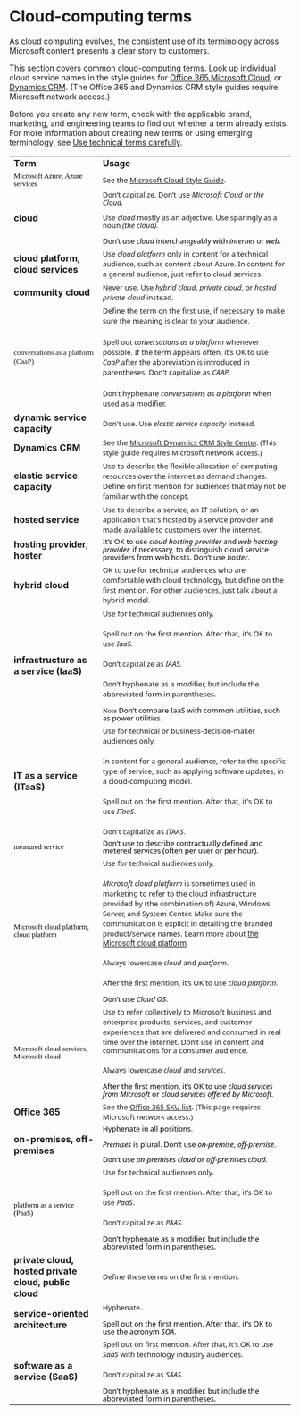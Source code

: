 ﻿# Cloud-computing terms

As
cloud computing evolves, the consistent use of its
terminology across Microsoft content presents a clear story to
customers. 

This section covers common cloud-computing terms. Look up individual cloud service names in the style guides for [](https://microsoft.sharepoint.com/teams/LaunchingOfficeNext/_layouts/15/start.aspx#/Lists/SKU%20Naming/AllItems.aspx)[Office 365](https://microsoft.sharepoint.com/teams/LaunchingOfficeNext/_layouts/15/start.aspx#/Lists/SKU%20Naming/AllItems.aspx)[,](https://microsoft.sharepoint.com/teams/LaunchingOfficeNext/_layouts/15/start.aspx#/Lists/SKU%20Naming/AllItems.aspx)[](https://worldready.cloudapp.net/StyleGuide/Read?id=2696)[Microsoft Cloud](https://worldready.cloudapp.net/StyleGuide/Read?id=2696), or [Dynam](https://microsoft.sharepoint.com/teams/crmstylecenter/Pages/Product-Names.aspx?a=1 "CRM Style Center: Product names")[ics CRM](https://microsoft.sharepoint.com/teams/crmstylecenter/Pages/Product-Names.aspx?a=1 "CRM Style Center: Product names"). (The Office 365 and Dynamics CRM style guides require Microsoft network access.)

Before you
create any new term, check with the applicable brand, marketing, and
engineering teams to find out whether a term already exists. For more
information about creating new terms or using emerging terminology, see [Use technical terms carefully](/style-guide/word-choice/use-technical-terms-carefully).

<table>
<tbody>
<tr class="odd">
<td><b>Term</b></td>
<td><b>Usage</b></td>
</tr>
<tr class="even">
<td><div>
<span style="color:black;line-height:107%;font-family:Segoe UI Semibold;font-size:small;">Microsoft Azure, Azure services</span>
</div></td>
<td><div>
<span style="color:black;line-height:107%;font-family:Segoe UI;font-size:small;">See the </span><a href="https://worldready.cloudapp.net/StyleGuide/Read?id=2696"><span style="font-family:Segoe UI;font-size:small;">Microsoft Cloud Style Guide</span></a><span style="font-family:Segoe UI;font-size:small;">.</span><span style="color:black;line-height:107%;font-family:&#39;Segoe UI Light&#39;,sans-serif;font-size:10pt;"><span style="font-family:Segoe UI;font-size:small;"></span></span>
</div></td>
</tr>
<tr class="odd">
<td><b>cloud</b></td>
<td><span style="line-height:107%;font-family:Segoe UI;font-size:small;"><span style="font-family:Segoe UI;font-size:small;">Don’t capitalize. Don’t use </span><em>Microsoft Cloud</em> <span style="font-family:Segoe UI;font-size:small;">or </span><em>the Cloud.<br />
<br />
</em></span><span style="line-height:107%;font-family:Segoe UI;font-size:small;"><span style="font-family:Segoe UI;font-size:small;">Use </span><em>cloud</em><span style="font-family:Segoe UI;font-size:small;"> mostly as an adjective. Use sparingly as a noun </span><em>(the cloud).</em></span><br />
<span style="color:black;line-height:107%;font-family:Segoe UI;font-size:small;"><span style="font-family:Segoe UI;font-size:small;"><br />
Don’t use </span><em>cloud</em><span style="font-family:Segoe UI;font-size:small;"> interchangeably with </span><em>internet</em><span style="font-family:Segoe UI;font-size:small;"> or </span><em>web</em><span style="font-family:Segoe UI;font-size:small;">.</span></span></td>
</tr>
<tr class="even">
<td><b>cloud platform, cloud services</b></td>
<td><span style="font-family:Segoe UI;font-size:small;">Use <em>cloud platform</em> only in content for a technical audience, such as content about Azure. In content for a general audience, just refer to cloud services.</span></td>
</tr>
<tr class="odd">
<td><b>community cloud</b></td>
<td><span style="font-family:Segoe UI;font-size:small;"><span style="font-family:Segoe UI;font-size:small;">Never use. Use</span> <em>hybrid cloud</em><span style="font-family:Segoe UI;font-size:small;">, </span><em>private cloud</em><span style="font-family:Segoe UI;font-size:small;">, or </span><em>hosted private cloud</em><span style="font-family:Segoe UI;font-size:small;"> instead.</span></span></td>
</tr>
<tr class="even">
<td><span style="font-family:&#39;Segoe UI Semibold&#39;;font-size:small;">conversations as a platform (CaaP)</span></td>
<td><span style="font-family:&#39;Segoe UI&#39;;font-size:small;">Define the term on the first use, if necessary, to make sure the meaning is clear to your audience.<br />
</span><br />
<span style="font-family:&#39;Segoe UI&#39;;font-size:small;">Spell out <em>conversations as a platform</em> whenever possible. If the term appears often, it’s OK to use <em>CaaP</em> after the abbreviation is introduced in parentheses. Don't capitalize as <em>CAAP.</em><br />
</span><br />
<span style="font-family:&#39;Segoe UI&#39;;font-size:small;">Don’t hyphenate <em>conversations as a platform</em> when used as a modifier. </span></td>
</tr>
<tr class="odd">
<td><b>dynamic service capacity</b></td>
<td><span style="font-family:Segoe UI;font-size:small;">Don't use. Use </span><em><span style="font-family:Segoe UI;font-size:small;">elastic service capacity</span></em> <span style="font-family:Segoe UI;font-size:small;">instead. </span></td>
</tr>
<tr class="even">
<td><b>Dynamics CRM</b></td>
<td><span style="font-family:Segoe UI;font-size:small;"><span style="font-family:Segoe UI;font-size:small;">See the </span><a href="https://microsoft.sharepoint.com/teams/crmstylecenter/Pages/Product-Names.aspx">Microsoft Dynamics CRM Style Center</a><span style="font-size:small;">. (This style guide requires Microsoft network access.)</span></span></td>
</tr>
<tr class="odd">
<td><b>elastic service capacity</b></td>
<td><span style="font-family:Segoe UI;font-size:small;">Use to describe the flexible allocation of computing resources over the internet as demand changes. Define on first mention for audiences that may not be familiar with the concept.</span></td>
</tr>
<tr class="even">
<td><b>hosted service</b></td>
<td><span style="font-family:Segoe UI;font-size:small;">Use to describe a service, an IT solution, or an application that's hosted by a service provider and made available to customers over the internet.</span></td>
</tr>
<tr class="odd">
<td><b>hosting provider, hoster</b></td>
<td><span style="color:black;line-height:107%;font-family:Segoe UI;font-size:small;"><span style="font-family:Segoe UI;font-size:small;">It’s OK to use </span><em>cloud hosting provider</em><span style="font-family:Segoe UI;font-size:small;"> and </span><em>web hosting provider,</em><span style="font-family:Segoe UI;font-size:small;"> if necessary, to distinguish cloud service providers from web hosts. Don’t use </span><em>hoster</em><span style="font-family:Segoe UI;font-size:small;">.</span></span></td>
</tr>
<tr class="even">
<td><b>hybrid cloud</b></td>
<td><span style="font-family:Segoe UI;font-size:small;">OK to use for technical audiences who are comfortable with cloud technology, but define on the first mention. For other audiences, just talk about a hybrid model</span><span style="color:black;line-height:107%;font-family:Segoe UI;font-size:small;">.</span></td>
</tr>
<tr class="odd">
<td><b>infrastructure as a service (IaaS)</b></td>
<td><span style="font-family:Segoe UI;font-size:small;">Use for technical audiences only.</span><br />
<span style="font-family:Segoe UI;font-size:small;"><br />
Spell out on the first mention. After that, it’s OK to use <em>IaaS.</em> </span><br />
<span style="font-family:Segoe UI;font-size:small;"><br />
Don’t capitalize as <em>IAAS.</em></span><br />
<span style="font-family:Segoe UI;font-size:small;"><br />
Don’t hyphenate as a modifier, but include the abbreviated form in parentheses.</span><br />
<span style="color:#000000;line-height:107%;font-family:Segoe UI;font-size:small;"><br />
</span><span style="color:#000000;line-height:107%;font-family:Segoe UI Semibold;font-size:small;">Note</span><span style="color:black;line-height:107%;font-family:Segoe UI;font-size:small;"> Don’t compare IaaS with common utilities, such as power utilities.</span></td>
</tr>
<tr class="even">
<td><b>IT as a service (ITaaS)</b></td>
<td><span style="font-family:Segoe UI;font-size:small;"><span style="font-family:Segoe UI;font-size:small;">Use for technical or business-decision-maker audiences only.</span><br />
<span style="font-family:Segoe UI;font-size:small;"><br />
In content for a general audience, refer to the specific type of service, such as applying software updates, in a cloud-computing model.</span></span><br />
<span style="font-family:Segoe UI;font-size:small;"><br />
Spell out on the first mention. After that, it's OK to use </span><em><span style="font-family:Segoe UI;font-size:small;">ITaaS</span></em><span style="font-family:Segoe UI;font-size:small;">. </span><br />
<span style="font-family:Segoe UI;font-size:small;"><br />
Don't capitalize as </span><em><span style="font-family:Segoe UI;font-size:small;">ITAAS</span></em><span style="font-family:Segoe UI;font-size:small;">.</span></td>
</tr>
<tr class="odd">
<td><span style="color:black;line-height:107%;font-family:Segoe UI Semibold;font-size:small;">measured service</span></td>
<td><span style="color:black;line-height:107%;font-family:Segoe UI;font-size:small;">Don’t use to describe contractually defined and metered services (often per user or per hour). </span></td>
</tr>
<tr class="even">
<td><span style="color:black;line-height:107%;font-family:Segoe UI Semibold;font-size:small;">Microsoft cloud platform, cloud platform </span></td>
<td><span style="font-family:Segoe UI;font-size:small;">Use for technical audiences only. </span><br />
<em><span style="font-family:Segoe UI;font-size:small;"><br />
Microsoft cloud platform</span></em><span style="font-family:Segoe UI;font-size:small;"> is sometimes used in marketing to refer to the cloud infrastructure provided by (the combination of) Azure, Windows Server, and System Center. Make sure the communication is explicit in detailing the branded product/service names. </span><span style="font-family:Segoe UI;font-size:small;">Learn more about </span><a href="https://www.microsoft.com/enterprise/microsoftcloud/platform/"><span style="font-size:small;">the Microsoft cloud platform</span></a><span style="font-size:small;">.</span><br />
<span style="font-family:Segoe UI;font-size:small;"><br />
Always lowercase </span><em><span style="font-family:Segoe UI;font-size:small;">cloud</span></em><span style="font-family:Segoe UI;font-size:small;"> and </span><em><span style="font-family:Segoe UI;font-size:small;">platform</span></em><span style="font-family:Segoe UI;font-size:small;">.</span><br />
<span style="font-family:Segoe UI;font-size:small;"><br />
After the first mention, it’s OK to use </span><em><span style="font-family:Segoe UI;font-size:small;">cloud platform.</span></em><br />
<span style="color:black;line-height:107%;font-family:Segoe UI;font-size:small;"><span style="font-family:Segoe UI;font-size:small;"><br />
Don’t use </span><em>Cloud OS</em><span style="font-family:Segoe UI;font-size:small;">.</span></span></td>
</tr>
<tr class="odd">
<td><span style="color:black;line-height:107%;font-family:Segoe UI Semibold;font-size:small;">Microsoft cloud services, Microsoft cloud</span></td>
<td><span style="font-family:Segoe UI;font-size:small;">Use to refer collectively to Microsoft business and enterprise products, services, and customer experiences that are delivered and consumed in real time over the internet. </span><span style="line-height:107%;font-family:Segoe UI;font-size:small;">Don’t use in content and communications for a consumer audience.</span><br />
<span style="font-family:Segoe UI;font-size:small;"><br />
Always lowercase </span><em><span style="font-family:Segoe UI;font-size:small;">cloud</span></em><span style="font-family:Segoe UI;font-size:small;"> and </span><em><span style="font-family:Segoe UI;font-size:small;">services</span></em><span style="font-family:Segoe UI;font-size:small;">.</span><br />
<span style="color:black;line-height:107%;font-family:Segoe UI;font-size:small;"><span style="font-family:Segoe UI;font-size:small;"><br />
After the first mention, it’s OK to use </span><em>cloud services from Microsoft</em> <span style="font-family:Segoe UI;font-size:small;">or </span><em>cloud services offered by Microsoft.</em></span></td>
</tr>
<tr class="even">
<td><b>Office 365</b></td>
<td><span style="font-family:Segoe UI;font-size:small;background-color:#ffffff;"><span style="font-family:Segoe UI;font-size:small;background-color:#ffffff;">See the </span><a href="https://microsoft.sharepoint.com/teams/LaunchingOfficeNext/_layouts/15/start.aspx#/Lists/SKU%20Naming/AllItems.aspx">Office 365 SKU list</a><span style="font-family:Segoe UI;font-size:small;background-color:#ffffff;">. (This page requires Microsoft network access.)</span></span></td>
</tr>
<tr class="odd">
<td><b>on-premises, off-premises</b></td>
<td><span style="color:black;line-height:107%;font-family:Segoe UI;font-size:small;"><span style="font-family:Segoe UI;font-size:small;">Hyphenate in all positions. </span><em><span style="font-family:&#39;Segoe UI&#39;;font-size:small;"><br />
<span style="font-family:Segoe UI;font-size:small;"><br />
Premises</span></span></em><span style="font-family:Segoe UI;font-size:small;"> is plural. Don’t use </span><em>on-premise</em><span style="font-family:Segoe UI;font-size:small;">, </span><em>off-premise</em><span style="font-family:&#39;Segoe UI&#39;;font-size:small;"><span style="font-family:Segoe UI;font-size:small;">. </span><br />
<span style="font-family:Segoe UI;font-size:small;"><br />
Don’t use </span></span><em>on-premises cloud</em><span style="font-family:Segoe UI;font-size:small;"> or </span><em>off-premises cloud.</em></span></td>
</tr>
<tr class="even">
<td><span style="color:black;line-height:107%;font-family:Segoe UI Semibold;font-size:small;">platform as a service (PaaS)</span></td>
<td><span style="font-family:Segoe UI;font-size:small;">Use for technical audiences only. </span><br />
<span style="font-family:Segoe UI;font-size:small;"><br />
Spell out on the first mention. After that, it’s OK to use </span><em><span style="font-family:Segoe UI;font-size:small;">PaaS</span></em><span style="font-family:Segoe UI;font-size:small;">. </span><br />
<span style="font-family:Segoe UI;font-size:small;"><br />
Don’t capitalize as </span><em><span style="font-family:Segoe UI;font-size:small;">PAAS</span></em><span style="font-family:Segoe UI;font-size:small;">.</span><br />
<span style="color:black;line-height:107%;font-family:Segoe UI;font-size:small;"><br />
Don’t hyphenate as a modifier, but include the abbreviated form in parentheses. </span></td>
</tr>
<tr class="odd">
<td><b>private cloud, hosted private cloud, public cloud</b></td>
<td><span style="font-family:Segoe UI;font-size:small;">Define these terms on the first mention.</span></td>
</tr>
<tr class="even">
<td><b>service-oriented architecture</b></td>
<td><span style="font-family:Segoe UI;font-size:small;">Hyphenate. </span><br />
<span style="color:black;line-height:107%;font-family:Segoe UI;font-size:small;"><span style="font-family:Segoe UI;font-size:small;"><br />
Spell out on the first mention. After that, it’s OK to use the acronym </span><em>SOA</em><span style="font-family:Segoe UI;font-size:small;">.</span></span></td>
</tr>
<tr class="odd">
<td><div>
<b>software as a service (SaaS)</b>
</div></td>
<td><span style="font-family:Segoe UI;font-size:small;">Spell out on first mention. After that, it’s OK to use </span><em><span style="font-family:Segoe UI;font-size:small;">SaaS</span></em><span style="font-family:Segoe UI;font-size:small;"> with technology industry audiences. </span><br />
<span style="font-family:Segoe UI;font-size:small;"><br />
Don’t capitalize as </span><em><span style="font-family:Segoe UI;font-size:small;">SAAS</span></em><span style="font-family:Segoe UI;font-size:small;">.</span><br />
<span style="color:black;line-height:107%;font-family:Segoe UI;font-size:small;"><br />
Don’t hyphenate as a modifier, but include the abbreviated form in parentheses.</span></td>
</tr>
</tbody>
</table>
